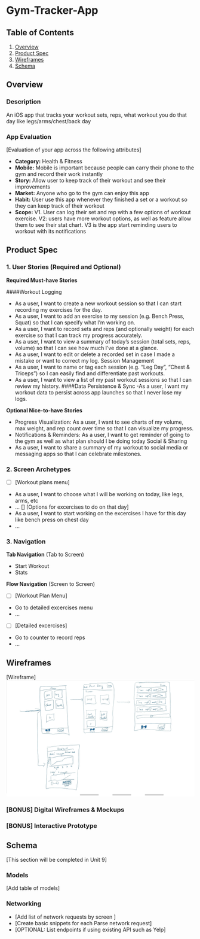 # Gym-Tracker-App

## Table of Contents

1. [Overview](#Overview)
2. [Product Spec](#Product-Spec)
3. [Wireframes](#Wireframes)
4. [Schema](#Schema)

## Overview

### Description

An iOS app that tracks your workout sets, reps, what workout you do that day like legs/arms/chest/back day

### App Evaluation

[Evaluation of your app across the following attributes]
- **Category:** Health & Fitness
- **Mobile:** Mobile is important because people can carry their phone to the gym and record their work instantly
- **Story:** Allow user to keep track of their workout and see their improvements
- **Market:** Anyone who go to the gym can enjoy this app
- **Habit:** User use this app whenever they finished a set or a workout so they can keep track of their workout
- **Scope:** V1. User can log their set and rep with a few options of workout exercise. V2: users have more workout options, as well as feature allow them to see their stat chart. V3 is the app start reminding users to workout with its notifications

## Product Spec

### 1. User Stories (Required and Optional)

**Required Must-have Stories**


####Workout Logging
- As a user, I want to create a new workout session so that I can start recording my exercises for the day.
- As a user, I want to add an exercise to my session (e.g. Bench Press, Squat) so that I can specify what I’m working on.
- As a user, I want to record sets and reps (and optionally weight) for each exercise so that I can track my progress accurately.
- As a user, I want to view a summary of today’s session (total sets, reps, volume) so that I can see how much I’ve done at a glance.
- As a user, I want to edit or delete a recorded set in case I made a mistake or want to correct my log.
Session Management
- As a user, I want to name or tag each session (e.g. “Leg Day”, “Chest & Triceps”) so I can easily find and differentiate past workouts. 
- As a user, I want to view a list of my past workout sessions so that I can review my history.
####Data Persistence & Sync
-As a user, I want my workout data to persist across app launches so that I never lose my logs.

**Optional Nice-to-have Stories**

- Progress Visualization: As a user, I want to see charts of my volume, max weight, and rep count over time so that I can visualize my progress.
- Notifications & Reminders: As a user, I want to get reminder of going to the gym as well as what plan should I be doing today
Social & Sharing
- As a user, I want to share a summary of my workout to social media or messaging apps so that I can celebrate milestones.


### 2. Screen Archetypes

- [ ] [Workout plans menu]
* As a user, I want to choose what I will be working on today, like legs, arms, etc
* ...
[] [Options for excercises to do on that day]
* As a user, I want to start working on the excercises I have for this day like bench press on chest day
* ...

### 3. Navigation

**Tab Navigation** (Tab to Screen)

* Start Workout
* Stats


**Flow Navigation** (Screen to Screen)

- [ ] [Workout Plan Menu]
* Go to detailed excercises menu
* ...
- [ ] [Detailed excercises]
* Go to counter to record reps
* ...

## Wireframes

[Wireframe]
<img src="Screenshot_20250805_130909_OneNote.jpg" width=600>

### [BONUS] Digital Wireframes & Mockups

### [BONUS] Interactive Prototype

## Schema 

[This section will be completed in Unit 9]

### Models

[Add table of models]

### Networking

- [Add list of network requests by screen ]
- [Create basic snippets for each Parse network request]
- [OPTIONAL: List endpoints if using existing API such as Yelp]
